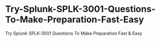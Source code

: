 # Try-Splunk-SPLK-3001-Questions-To-Make-Preparation-Fast-Easy
Try Splunk SPLK-3001 Questions To Make Preparation Fast &amp; Easy
